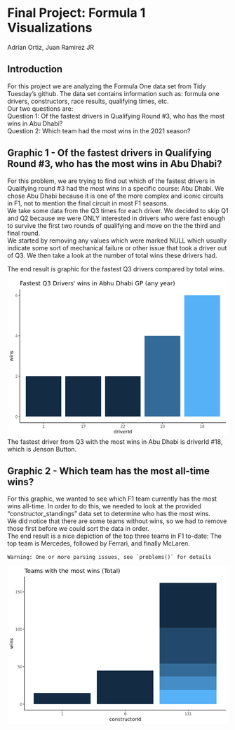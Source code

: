 Final Project: Formula 1 Visualizations
================
Adrian Ortiz, Juan Ramirez JR

## Introduction

For this project we are analyzing the Formula One data set from Tidy
Tuesday’s github. The data set contains information such as: formula one
drivers, constructors, race results, qualifying times, etc.  
Our two questions are:  
Question 1: Of the fastest drivers in Qualifying Round \#3, who has the
most wins in Abu Dhabi?  
Question 2: Which team had the most wins in the 2021 season?

## Graphic 1 - Of the fastest drivers in Qualifying Round \#3, who has the most wins in Abu Dhabi?

For this problem, we are trying to find out which of the fastest drivers
in Qualifying round \#3 had the most wins in a specific course: Abu
Dhabi. We chose Abu Dhabi because it is one of the more complex and
iconic circuits in F1, not to mention the final circuit in most F1
seasons.  
We take some data from the Q3 times for each driver. We decided to skip
Q1 and Q2 because we were ONLY interested in drivers who were fast
enough to survive the first two rounds of qualifying and move on the the
third and final round.  
We started by removing any values which were marked NULL which usually
indicate some sort of mechanical failure or other issue that took a
driver out of Q3. We then take a look at the number of total wins these
drivers had.

The end result is graphic for the fastest Q3 drivers compared by total
wins.

![](Final-Project-Template_files/figure-gfm/unnamed-chunk-3-1.png)<!-- -->
The fastest driver from Q3 with the most wins in Abu Dhabi is driverId
\#18, which is Jenson Button.

## Graphic 2 - Which team has the most all-time wins?

For this graphic, we wanted to see which F1 team currently has the most
wins all-time. In order to do this, we needed to look at the provided
“constructor\_standings” data set to determine who has the most wins.  
We did notice that there are some teams without wins, so we had to
remove those first before we could sort the data in order.  
The end result is a nice depiction of the top three teams in F1 to-date:
The top team is Mercedes, followed by Ferrari, and finally McLaren.

    Warning: One or more parsing issues, see `problems()` for details

![](Final-Project-Template_files/figure-gfm/unnamed-chunk-4-1.png)<!-- -->
